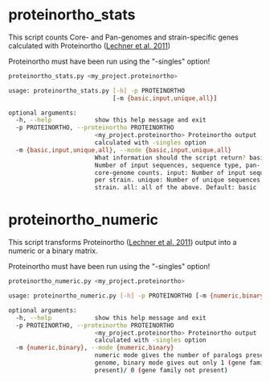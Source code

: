 # proteinortho_stats

This script counts Core- and Pan-genomes and strain-specific genes calculated with Proteinortho ([Lechner et al. 2011](https://bmcbioinformatics.biomedcentral.com/articles/10.1186/1471-2105-12-124))

Proteinortho must have been run using the "-singles" option!

```bash
proteinortho_stats.py <my_project.proteinortho> 
```

```bash
usage: proteinortho_stats.py [-h] -p PROTEINORTHO
                             [-m {basic,input,unique,all}]

optional arguments:
  -h, --help            show this help message and exit
  -p PROTEINORTHO, --proteinortho PROTEINORTHO
                        <my_project.proteinortho> Proteinortho output
                        calculated with -singles option
  -m {basic,input,unique,all}, --mode {basic,input,unique,all}
                        What information should the script return? basic:
                        Number of input sequences, sequence type, pan- and
                        core-genome counts. input: Number of input sequences
                        per strain. unique: Number of unique sequences per
                        strain. all: all of the above. Default: basic           
```

# proteinortho_numeric

This script transforms Proteinortho ([Lechner et al. 2011](https://bmcbioinformatics.biomedcentral.com/articles/10.1186/1471-2105-12-124)) output into a numeric or a binary matrix.

Proteinortho must have been run using the "-singles" option!

```bash
proteinortho_numeric.py <my_project.proteinortho> 
```
```bash
usage: proteinortho_numeric.py [-h] -p PROTEINORTHO [-m {numeric,binary}]

optional arguments:
  -h, --help            show this help message and exit
  -p PROTEINORTHO, --proteinortho PROTEINORTHO
                        <my_project.proteinortho> Proteinortho output
                        calculated with -singles option
  -m {numeric,binary}, --mode {numeric,binary}
                        numeric mode gives the number of paralogs present in a
                        genome, binary mode gives out only 1 (gene family
                        present)/ 0 (gene family not present)

```

